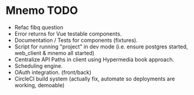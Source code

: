 # Mnemo TODO

- Refac fibq question
- Error returns for Vue testable components.
- Documentation / Tests for components (fixtures).
- Script for running "project" in dev mode (i.e. ensure postgres started, web_client & mnemo all started)
- Centralize API Paths in client using Hypermedia book approach.
- Scheduling engine.
- OAuth integration. (front/back)
- CircleCI build system (actually fix, automate so deployments are working, demoable)
